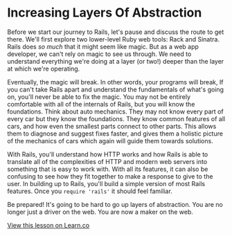 # Increasing Layers Of Abstraction

Before we start our journey to Rails, let's pause and discuss the route to get there. We'll first explore two lower-level Ruby web tools: Rack and Sinatra. Rails does *so much* that it might seem like magic. But as a web app developer, we can't rely on magic to see us through. We need to understand everything we're doing at a layer (or two!) deeper than the layer at which we're operating.

Eventually, the magic will break. In other words, your programs will break, If you can't take Rails apart and understand the fundamentals of what's going on, you'll never be able to fix the magic. You may not be entirely comfortable with all of the internals of Rails, but you will know the foundations. Think about auto mechanics. They may not know every part of every car but they know the foundations. They know common features of all cars, and how even the smallest parts connect to other parts. This allows them to diagnose and suggest fixes faster, and gives them a holistic picture of the mechanics of cars which again will guide them towards solutions. 

With Rails, you'll understand how HTTP works and how Rails is able to translate all of the complexities of HTTP and modern web servers into something that is easy to work with. With all its features, it can also be confusing to see how they fit together to make a response to give to the user. In building up to Rails, you'll build a simple version of most Rails features. Once you `require 'rails'` it should feel familiar.

Be prepared! It's going to be hard to go up layers of abstraction. You are no longer just a driver on the web. You are now a maker on the web.

<a href='https://learn.co/lessons/why-layers-of-abstraction' data-visibility='hidden'>View this lesson on Learn.co</a>
